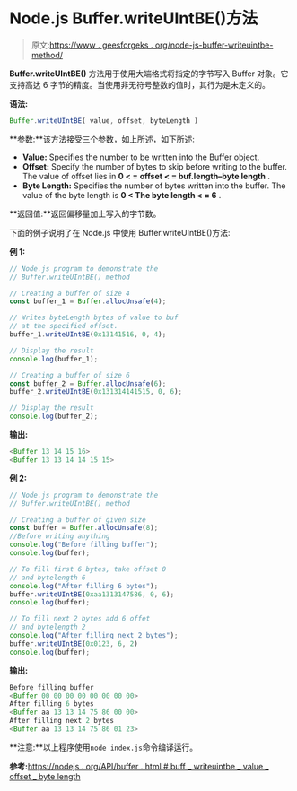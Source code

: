 # Node.js Buffer.writeUIntBE()方法

> 原文:[https://www . geesforgeks . org/node-js-buffer-writeuintbe-method/](https://www.geeksforgeeks.org/node-js-buffer-writeuintbe-method/)

**Buffer.writeUIntBE()** 方法用于使用大端格式将指定的字节写入 Buffer 对象。它支持高达 6 字节的精度。当使用非无符号整数的值时，其行为是未定义的。

**语法:**

```js
Buffer.writeUIntBE( value, offset, byteLength )
```

**参数:**该方法接受三个参数，如上所述，如下所述:

*   **Value:** Specifies the number to be written into the Buffer object.
*   **Offset:** Specify the number of bytes to skip before writing to the buffer. The value of offset lies in **0 < = offset < = buf.length–byte length** .
*   **Byte Length:** Specifies the number of bytes written into the buffer. The value of the byte length is **0 < The byte length < = 6** .

**返回值:**返回偏移量加上写入的字节数。

下面的例子说明了在 Node.js 中使用 Buffer.writeUIntBE()方法:

**例 1:**

```js
// Node.js program to demonstrate the  
// Buffer.writeUIntBE() method 

// Creating a buffer of size 4 
const buffer_1 = Buffer.allocUnsafe(4);

// Writes byteLength bytes of value to buf
// at the specified offset.
buffer_1.writeUIntBE(0x13141516, 0, 4);

// Display the result 
console.log(buffer_1);

// Creating a buffer of size 6
const buffer_2 = Buffer.allocUnsafe(6);
buffer_2.writeUIntBE(0x131314141515, 0, 6);

// Display the result 
console.log(buffer_2);
```

**输出:**

```js
<Buffer 13 14 15 16>
<Buffer 13 13 14 14 15 15>

```

**例 2:**

```js
// Node.js program to demonstrate the  
// Buffer.writeUIntBE() method 

// Creating a buffer of given size 
const buffer = Buffer.allocUnsafe(8);
//Before writing anything
console.log("Before filling buffer");
console.log(buffer);

// To fill first 6 bytes, take offset 0
// and bytelength 6
console.log("After filling 6 bytes");
buffer.writeUIntBE(0xaa1313147586, 0, 6);
console.log(buffer);

// To fill next 2 bytes add 6 offet
// and bytelength 2
console.log("After filling next 2 bytes");
buffer.writeUIntBE(0x0123, 6, 2)
console.log(buffer);
```

**输出:**

```js
Before filling buffer
<Buffer 00 00 00 00 00 00 00 00>
After filling 6 bytes
<Buffer aa 13 13 14 75 86 00 00>
After filling next 2 bytes
<Buffer aa 13 13 14 75 86 01 23>

```

**注意:**以上程序使用`node index.js`命令编译运行。

**参考:**[https://nodejs . org/API/buffer . html # buff _ writeuintbe _ value _ offset _ byte length](https://nodejs.org/api/buffer.html#buffer_buf_writeuintbe_value_offset_bytelength)